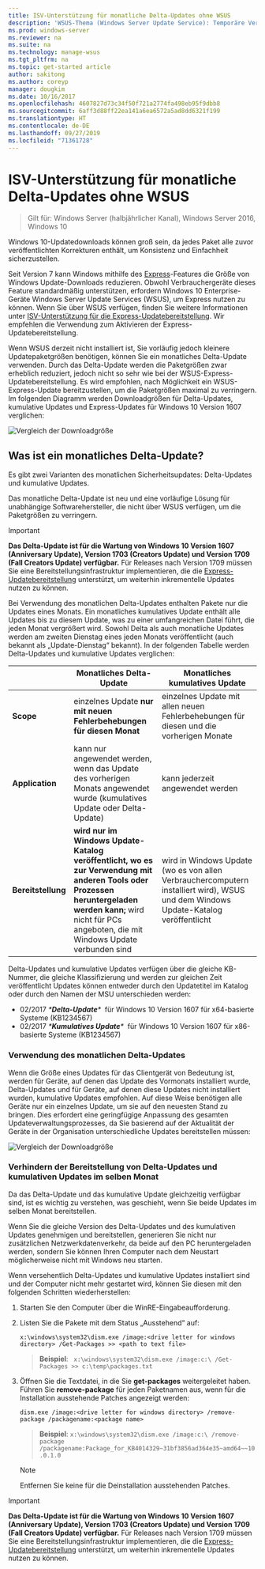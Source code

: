 ```yaml
---
title: ISV-Unterstützung für monatliche Delta-Updates ohne WSUS
description: 'WSUS-Thema (Windows Server Update Service): Temporäre Verwendung monatlicher Delta-Updates für unabhängige Softwarehersteller (ISV) anstelle der WSUS-Express-Updatebereitstellung zum Reduzieren der Paketgröße'
ms.prod: windows-server
ms.reviewer: na
ms.suite: na
ms.technology: manage-wsus
ms.tgt_pltfrm: na
ms.topic: get-started article
author: sakitong
ms.author: coreyp
manager: dougkim
ms.date: 10/16/2017
ms.openlocfilehash: 4607827d73c34f50f721a2774fa498eb95f9dbb8
ms.sourcegitcommit: 6aff3d88ff22ea141a6ea6572a5ad8dd6321f199
ms.translationtype: HT
ms.contentlocale: de-DE
ms.lasthandoff: 09/27/2019
ms.locfileid: "71361728"
---
```

# <a name="monthly-delta-update-isv-support-without-wsus"></a>ISV-Unterstützung für monatliche Delta-Updates ohne WSUS

>Gilt für: Windows Server (halbjährlicher Kanal), Windows Server 2016, Windows 10

Windows 10-Updatedownloads können groß sein, da jedes Paket alle zuvor veröffentlichten Korrekturen enthält, um Konsistenz und Einfachheit sicherzustellen.  

Seit Version 7 kann Windows mithilfe des [Express](https://technet.microsoft.com/library/cc708456(v=ws.10).aspx#Anchor_2)-Features die Größe von Windows Update-Downloads reduzieren. Obwohl Verbrauchergeräte dieses Feature standardmäßig unterstützen, erfordern Windows 10 Enterprise-Geräte Windows Server Update Services (WSUS), um Express nutzen zu können. Wenn Sie über WSUS verfügen, finden Sie weitere Informationen unter [ISV-Unterstützung für die Express-Updatebereitstellung](express-update-delivery-ISV-support.md). Wir empfehlen die Verwendung zum Aktivieren der Express-Updatebereitstellung. 

Wenn WSUS derzeit nicht installiert ist, Sie vorläufig jedoch kleinere Updatepaketgrößen benötigen, können Sie ein monatliches Delta-Update verwenden. Durch das Delta-Update werden die Paketgrößen zwar erheblich reduziert, jedoch nicht so sehr wie bei der WSUS-Express-Updatebereitstellung. Es wird empfohlen, nach Möglichkeit ein WSUS-Express-Update bereitzustellen, um die Paketgrößen maximal zu verringern. Im folgenden Diagramm werden Downloadgrößen für Delta-Updates, kumulative Updates und Express-Updates für Windows 10 Version 1607 verglichen:

![Vergleich der Downloadgröße](../../media/express-update-delivery-isv-support/delta-1.png)

## <a name="what-is-monthly-delta-update"></a>Was ist ein monatliches Delta-Update?

Es gibt zwei Varianten des monatlichen Sicherheitsupdates: Delta-Updates und kumulative Updates.

Das monatliche Delta-Update ist neu und eine vorläufige Lösung für unabhängige Softwarehersteller, die nicht über WSUS verfügen, um die Paketgrößen zu verringern.

>[!IMPORTANT]
>**Das Delta-Update ist für die Wartung von Windows 10 Version 1607 (Anniversary Update), Version 1703 (Creators Update) und Version 1709 (Fall Creators Update) verfügbar.** Für Releases nach Version 1709 müssen Sie eine Bereitstellungsinfrastruktur implementieren, die die [Express-Updatebereitstellung](express-update-delivery-ISV-support.md) unterstützt, um weiterhin inkrementelle Updates nutzen zu können.

Bei Verwendung des monatlichen Delta-Updates enthalten Pakete nur die Updates eines Monats. Ein monatliches kumulatives Update enthält alle Updates bis zu diesem Update, was zu einer umfangreichen Datei führt, die jeden Monat vergrößert wird. Sowohl Delta als auch monatliche Updates werden am zweiten Dienstag eines jeden Monats veröffentlicht (auch bekannt als „Update-Dienstag“ bekannt). In der folgenden Tabelle werden Delta-Updates und kumulative Updates verglichen:

|                    | Monatliches **Delta**-Update                                                                                                                                                                                                       | Monatliches **kumulatives** Update                                                                                                                                                                                             |
|--------------------|--------------------------------------------------------------------------------------------------------------------------------------------------------------------------------------------------------------------------------|---------------------------------------------------------------------------------------------------------------------------------------------------------------------------------------------------------------------------|
| **Scope**          | einzelnes Update **nur mit neuen Fehlerbehebungen für diesen Monat**                                                                                                                                                                           | einzelnes Update mit allen neuen Fehlerbehebungen für diesen und die vorherigen Monate                                                                                                                                                   |
| **Application**    | kann nur angewendet werden, wenn das Update des vorherigen Monats angewendet wurde (kumulatives Update oder Delta-Update)                                                                                                                                           | kann jederzeit angewendet werden                                                                                                                                                                                                |
| **Bereitstellung**       | **wird nur im Windows Update-Katalog veröffentlicht, wo es zur Verwendung mit anderen Tools oder Prozessen heruntergeladen werden kann;** wird nicht für PCs angeboten, die mit Windows Update verbunden sind                                                         | wird in Windows Update (wo es von allen Verbrauchercomputern installiert wird), WSUS und dem Windows Update-Katalog veröffentlicht                                                                                                                |

Delta-Updates und kumulative Updates verfügen über die gleiche KB-Nummer, die gleiche Klassifizierung und werden zur gleichen Zeit veröffentlicht Updates können entweder durch den Updatetitel im Katalog oder durch den Namen der MSU unterschieden werden:

- 02/2017 *\***Delta-Update**\**  für Windows 10 Version 1607 für x64-basierte Systeme (KB1234567)
- 02/2017 *\***Kumulatives Update**\**  für Windows 10 Version 1607 für x86-basierte Systeme (KB1234567)                                                                                                                                                                                                                                                                                                                                                                                                                                                                                                                                                                                                                                                                                                                                                                                                                                                                                      

### <a name="when-to-use-monthly-delta-update"></a>Verwendung des monatlichen Delta-Updates

Wenn die Größe eines Updates für das Clientgerät von Bedeutung ist, werden für Geräte, auf denen das Update des Vormonats installiert wurde, Delta-Updates und für Geräte, auf denen diese Updates nicht installiert wurden, kumulative Updates empfohlen. Auf diese Weise benötigen alle Geräte nur ein einzelnes Update, um sie auf den neuesten Stand zu bringen. Dies erfordert eine geringfügige Anpassung des gesamten Updateverwaltungsprozesses, da Sie basierend auf der Aktualität der Geräte in der Organisation unterschiedliche Updates bereitstellen müssen:

![Vergleich der Downloadgröße](../../media/express-update-delivery-isv-support/delta-2.png)

### <a name="prevent-deployment-of-delta-and-cumulative-updates-in-the-same-month"></a>Verhindern der Bereitstellung von Delta-Updates und kumulativen Updates im selben Monat

Da das Delta-Update und das kumulative Update gleichzeitig verfügbar sind, ist es wichtig zu verstehen, was geschieht, wenn Sie beide Updates im selben Monat bereitstellen.

Wenn Sie die gleiche Version des Delta-Updates und des kumulativen Updates genehmigen und bereitstellen, generieren Sie nicht nur zusätzlichen Netzwerkdatenverkehr, da beide auf den PC heruntergeladen werden, sondern Sie können Ihren Computer nach dem Neustart möglicherweise nicht mit Windows neu starten.

Wenn versehentlich Delta-Updates und kumulative Updates installiert sind und der Computer nicht mehr gestartet wird, können Sie diesen mit den folgenden Schritten wiederherstellen:

1. Starten Sie den Computer über die WinRE-Eingabeaufforderung.
2. Listen Sie die Pakete mit dem Status „Ausstehend“ auf:

    `x:\windows\system32\dism.exe /image:<drive letter for windows directory> /Get-Packages >> <path to text file>`
 
    > **Beispiel**: ` x:\windows\system32\dism.exe /image:c:\ /Get-Packages >> c:\temp\packages.txt`
 
3. Öffnen Sie die Textdatei, in die Sie **get-packages** weitergeleitet haben. Führen Sie **remove-package** für jeden Paketnamen aus, wenn für die Installation ausstehende Patches angezeigt werden:
 
   `dism.exe /image:<drive letter for windows directory> /remove-package /packagename:<package name>`
 
    > **Beispiel**: `x:\windows\system32\dism.exe /image:c:\ /remove-package /packagename:Package_for_KB4014329~31bf3856ad364e35~amd64~~10.0.1.0`
 
    >[!NOTE]
    >Entfernen Sie keine für die Deinstallation ausstehenden Patches.

>[!IMPORTANT]
>**Das Delta-Update ist für die Wartung von Windows 10 Version 1607 (Anniversary Update), Version 1703 (Creators Update) und Version 1709 (Fall Creators Update) verfügbar.** Für Releases nach Version 1709 müssen Sie eine Bereitstellungsinfrastruktur implementieren, die die [Express-Updatebereitstellung](express-update-delivery-ISV-support.md) unterstützt, um weiterhin inkrementelle Updates nutzen zu können.
